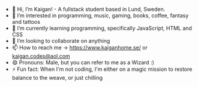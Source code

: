 - 👋 Hi, I’m Kaigan! - A fullstack student based in Lund, Sweden.
- 👀 I’m interested in programming, music, gaming, books, coffee, fantasy and tattoos
- 🌱 I’m currently learning programming, specifically JavaScript, HTML and CSS
- 💞️ I’m looking to collaborate on anything
- 📫 How to reach me -> https://www.kaiganhome.se/ or kaigan.codes@aol.com
- 😄 Pronouns: Male, but you can refer to me as a Wizard :)
- ⚡ Fun fact: When I'm not coding, I'm either on a magic mission to restore balance to the weave, or just chilling

<!---
kaigan94/kaigan94 is a ✨ special ✨ repository because its `README.md` (this file) appears on your GitHub profile.
You can click the Preview link to take a look at your changes.
--->
